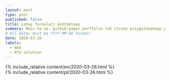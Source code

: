 ```yaml
---
layout: post
type: post
published: false
title: Łatwy formularz kontaktowy
summary: Masz na np. github-pages portfolio lub stronę przygotowanego przez siebie rozwiązania i chcesz szybko rozszerzyć je o formularz do wysyłania wiadomości, nie używając przy tym PHP? To rozwiązanie może Cię zainteresować!
# All dates must be YYYY-MM-DD format!
date: 2020-03-26
labels:
  - Web
  - RTU solution
---
```


<div class="ui top attached tabular menu">
  <span class="iconify icon-30" data-icon="pixelarticons:code" style="color: white; margin: auto 15px;"></span>

<a class="item active" data-tab="first"><span class="iconify icon-20" data-icon="twemoji:flag-england"></span></a>
<a class="item" data-tab="second"><span class="iconify icon-20" data-icon="emojione-v1:flag-for-poland"></span></a>

</div>

<!--
****************************************
ENGLISH TAB
****************************************
-->
<div class="ui bottom attached tab segment active mb-5 post-padding" data-tab="first">
  {% include_relative content/en/2020-03-26.html %}
</div>

<!--
****************************************
POLISH TAB
****************************************
-->
<div class="ui bottom attached tab segment mb-5 post-padding" data-tab="second">
  {% include_relative content/pl/2020-03-26.html %}
</div>
